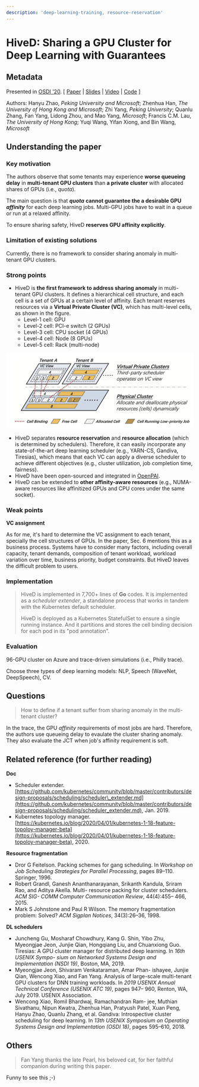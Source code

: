 ```yaml
---
description: 'deep-learning-training, resource-reservation'
---
```


# HiveD: Sharing a GPU Cluster for Deep Learning with Guarantees

## Metadata

Presented in [OSDI '20](https://www.usenix.org/conference/osdi20/presentation/zhao-hanyu). \[ [Paper](https://www.usenix.org/system/files/osdi20-zhao_hanyu.pdf) \| [Slides](https://www.usenix.org/sites/default/files/conference/protected-files/osdi20_slides_zhao.pdf) \| [Video](https://www.youtube.com/watch?v=WYGxAZHccts) \| [Code](https://github.com/microsoft/hivedscheduler) \]

Authors: Hanyu Zhao, _Peking University and Microsoft_; Zhenhua Han, _The University of Hong Kong and Microsoft_; Zhi Yang, _Peking University_; Quanlu Zhang, Fan Yang, Lidong Zhou, and Mao Yang, _Microsoft_; Francis C.M. Lau, _The University of Hong Kong_; Yuqi Wang, Yifan Xiong, and Bin Wang, _Microsoft_

## Understanding the paper

### Key motivation

The authors observe that some tenants may experience **worse queueing delay** in **multi-tenant GPU clusters** than **a private cluster** with allocated shares of GPUs \(i.e., _quota_\).

The main question is that _**quota**_ **cannot guarantee the a desirable GPU** _**affinity**_ for each deep learning jobs. Multi-GPU jobs have to wait in a queue or run at a relaxed affinity.

To ensure sharing safety, HiveD **reserves GPU affinity explicitly**.

### Limitation of existing solutions

Currently, there is no framework to consider sharing anomaly in multi-tenant GPU clusters.

### Strong points

* HiveD is **the first framework to address sharing anomaly** in multi-tenant GPU clusters. It defines a hierarchical cell structure, and each cell is a set of GPUs at a certain level of affinity. Each tenant reserves resources via a **Virtual Private Cluster \(VC\)**, which has multi-level cells, as shown in the figure.
  * Level-1 cell: GPU
  * Level-2 cell: PCI-e switch \(2 GPUs\)
  * Level-3 cell: CPU socket \(4 GPUs\)
  * Level-4 cell: Node \(8 GPUs\)
  * Level-5 cell: Rack \(multi-node\)

![System architecture: a two-layer design](../.gitbook/assets/system-arch.png)

* HiveD separates **resource reservation** and **resource allocation** \(which is determined by schedulers\). Therefore, it can easily incorporate any state-of-the-art deep learning scheduler \(e.g., YARN-CS, Gandiva, Tiresias\), which means that each VC can apply a diverse scheduler to achieve different objectives \(e.g., cluster utilization, job completion time, fairness\).
* HiveD have been open-sourced and integrated in [OpenPAI](https://github.com/microsoft/pai).
* HiveD can be extended to **other affinity-aware resources** \(e.g., NUMA-aware resources like affinitized GPUs and CPU cores under the same socket\).

### Weak points

**VC assignment**

As for me, it's hard to determine the VC assignment to each tenant, specially the cell structures of GPUs. In the paper, Sec. 6 mentions this as a business process. Systems have to consider many factors, including overall capacity, tenant demands, composition of tenant workload, workload variation over time, business priority, budget constraints. But HiveD leaves the difficult problem to users.

### Implementation

> HiveD is implemented in 7,700+ lines of **Go** codes. It is implemented as a _scheduler extender_, a standalone process that works in tandem with the Kubernetes default scheduler.
>
> HiveD is deployed as a Kubernetes StatefulSet to ensure a single running instance. And it partitions and stores the cell binding decision for each pod in its "pod annotation".

### Evaluation

96-GPU cluster on Azure and trace-driven simulations \(i.e., Philly trace\).

Choose three types of deep learning models: NLP, Speech \(WaveNet, DeepSpeech\), CV.

## Questions

> How to define if a tenant suffer from sharing anomaly in the multi-tenant cluster?

In the trace, the GPU _affinity_ requirements of most jobs are hard. Therefore, the authors use queueing delay to evaulate the cluster sharing anomaly. They also evaluate the JCT when job's affinity requirement is soft.

## Related reference \(for further reading\)

**Doc**

* Scheduler extender. [https://github.com/kubernetes/community/blob/master/contributors/design-proposals/scheduling/scheduler\_extender.md](https://github.com/kubernetes/community/blob/master/contributors/design-proposals/scheduling/scheduler_extender.md), Jan. 2019.
* Kubernetes topology manager. [https://kubernetes.io/blog/2020/04/01/kubernetes-1-18-feature-topoloy-manager-beta](https://kubernetes.io/blog/2020/04/01/kubernetes-1-18-feature-topoloy-manager-beta), 2020.

**Resource fragmentation**

* Dror G Feitelson. Packing schemes for gang scheduling. In _Workshop on Job Scheduling Strategies for Parallel Processing_, pages 89–110. Springer, 1996.
* Robert Grandl, Ganesh Ananthanarayanan, Srikanth Kandula, Sriram Rao, and Aditya Akella. Multi- resource packing for cluster schedulers. _ACM SIG- COMM Computer Communication Review_, 44\(4\):455– 466, 2015.
* Mark S Johnstone and Paul R Wilson. The memory fragmentation problem: Solved? _ACM Sigplan Notices_, 34\(3\):26–36, 1998.

**DL schedulers**

* Juncheng Gu, Mosharaf Chowdhury, Kang G. Shin, Yibo Zhu, Myeongjae Jeon, Junjie Qian, Hongqiang Liu, and Chuanxiong Guo. Tiresias: A GPU cluster manager for distributed deep learning. In _16th USENIX Sympo- sium on Networked Systems Design and Implementation \(NSDI 19\)_, Boston, MA, 2019.
* Myeongjae Jeon, Shivaram Venkataraman, Amar Phan- ishayee, Junjie Qian, Wencong Xiao, and Fan Yang. Analysis of large-scale multi-tenant GPU clusters for DNN training workloads. In _2019 USENIX Annual Technical Conference \(USENIX ATC 19\)_, pages 947– 960, Renton, WA, July 2019. USENIX Association.
* Wencong Xiao, Romil Bhardwaj, Ramachandran Ram- jee, Muthian Sivathanu, Nipun Kwatra, Zhenhua Han, Pratyush Patel, Xuan Peng, Hanyu Zhao, Quanlu Zhang, et al. Gandiva: Introspective cluster scheduling for deep learning. In _13th USENIX Symposium on Operating Systems Design and Implementation \(OSDI 18\)_, pages 595–610, 2018.

## Others

> Fan Yang thanks the late Pearl, his beloved cat, for her faithful companion during writing this paper.

Funny to see this ;-\)

